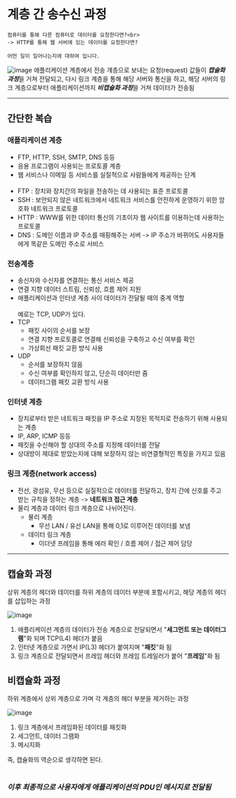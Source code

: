 # 계층 간 송수신 과정
```
컴퓨터를 통해 다른 컴퓨터로 데이터를 요청한다면?<br>
-> HTTP를 통해 웹 서버에 있는 데이터를 요청한다면?

어떤 일이 일어나는지에 대하여 입니다.
```
![image](https://thebook.io/img/080326/094_1.jpg)
애플리케이션 계층에서 전송 걔층으로 보내는 요청(request) 값들이 ***캡슐화 과정***을 거쳐 전달되고, 다시 링크 계층을 통해 해당 서버와 통신을 하고, 해당 서버의 링크 계층으로부터 애플리케이션까지 ***비캡슐화 과정***을 거쳐 데이터가 전송됨


---
## **간단한 복습**

### 애플리케이션 계층
- FTP, HTTP, SSH, SMTP, DNS 등등
- 응용 프로그램이 사용되는 프로토콜 계층
- 웹 서비스나 이메일 등 서비스를 실질적으로 사람들에게 제공하는 단계
<br><br>
- FTP : 장치와 장치간의 파일을 전송하는 데 사용되는 표준 프로토콜
- SSH : 보안되지 않은 네트워크에서 네트워크 서비스를 안전하게 운영하기 위한 암호화 네트워크 프로토콜
- HTTP : WWW를 위한 데이터 통신의 기초이자 웹 사이트를 이용하는데 사용하는 프로토콜
- DNS : 도메인 이름과 IP 주소를 매핑해주는 서버 -> IP 주소가 바뀌어도 사용자들에게 똑같은 도메인 주소로 서비스

### 전송계층
- 송신자와 수신자를 연결하는 통신 서비스 제공
- 연결 지향 데이터 스트림, 신뢰성, 흐름 제어 지원
- 애플리케이션과 인터넷 계층 사이 데이터가 전달될 때의 중계 역할
<br><br>
예로는 TCP, UDP가 있다.
- TCP
    - 패킷 사이의 순서를 보장
    - 연결 지향 프로토콜로 연결해 신뢰성을 구축하고 수신 여부를 확인
    - 가상회선 패킷 교환 방식 사용
- UDP
    - 순서를 보장하지 않음
    - 수신 여부를 확인하지 않고, 단순히 데이터만 줌
    - 데이터그램 패킷 교환 방식 사용

### 인터넷 계층
- 장치로부터 받은 네트워크 패킷을 IP 주소로 지정된 목적지로 전송하기 위해 사용되는 계층
- IP, ARP, ICMP 등등
- 패킷을 수신해야 할 상대의 주소를 지정해 데이터를 전달
- 상대방이 제대로 받았는지에 대해 보장하지 않는 비연결형적인 특징을 가지고 있음

### 링크 계층(network access)
- 전선, 광섬유, 무선 등으로 실질적으로 데이터를 전달하고, 장치 간에 신호를 주고 받는 규칙을 정하는 계층 -> **네트워크 접근 계층**
- 물리 계층과 데이터 링크 계층으로 나뉘어진다.
    - 물리 계층
        - 무선 LAN / 유선 LAN을 통해 0,1로 이루어진 데이터를 보냄
    - 데이터 링크 계층
        - 이더넷 프레임을 통해 에러 확인 / 흐름 제어 / 접근 제어 담당
---

## 캡슐화 과정
상위 계층의 헤더와 데이터를 하위 계층의 데이터 부분에 포함시키고, 해당 계층의 헤더를 삽입하는 과정

![image](https://thebook.io/img/080326/094_2.jpg)

1. 애플리케이션 계층의 데이터가 전송 계층으로 전달되면서 "**세그먼트 또는 데이터그램**"화 되며 TCP(L4) 헤더가 붙음
2. 인터넷 계층으로 가면서 IP(L3) 헤더가 붙여지며 "**패킷**"화 됨
3. 링크 계층으로 전달되면서 프레임 헤더와 프레임 트레일러가 붙어 "**프레임**"화 됨

## 비캡슐화 과정
하위 계층에서 상위 계층으로 가며 각 계층의 헤더 부분을 제거하는 과정

![image](https://thebook.io/img/080326/095.jpg)

1. 링크 계층에서 프레임화된 데이터를 패킷화
2. 세그먼트, 데이터 그램화
3. 메시지화

즉, 캡슐화의 역순으로 생각하면 된다.<br><br>
### ***이후 최종적으로 사용자에게 애플리케이션의 PDU인 메시지로 전달됨***


